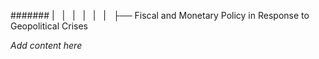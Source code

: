####### |   |   |   |   |   |   ├── Fiscal and Monetary Policy in Response to Geopolitical Crises

*Add content here*